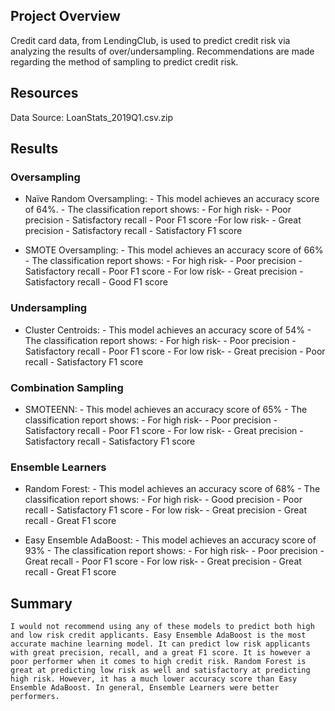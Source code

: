 ## Project Overview
Credit card data, from LendingClub, is used to predict credit risk via analyzing the results of over/undersampling. Recommendations are made regarding the method of sampling to predict credit risk.

## Resources
Data Source: LoanStats_2019Q1.csv.zip

## Results

### Oversampling
-	Naïve Random Oversampling:
		- This model achieves an accuracy score of 64%.
		- The classification report shows:
			- For high risk- 
				- Poor precision 
				- Satisfactory recall 
				- Poor F1 score	
			-For low risk-
				- Great precision
				- Satisfactory recall
				- Satisfactory F1 score
	
-	SMOTE Oversampling:
		- This model achieves an accuracy score of 66%
		- The classification report shows:
			- For high risk- 
				- Poor precision 
				- Satisfactory recall 
				- Poor F1 score	
			- For low risk-
				- Great precision
				- Satisfactory recall
				- Good F1 score

### Undersampling
-	Cluster Centroids:
		- This model achieves an accuracy score of 54%
		- The classification report shows:
			- For high risk- 
				- Poor precision 
				- Satisfactory recall 
				- Poor F1 score	
			- For low risk-
				- Great precision
				- Poor recall
				- Satisfactory F1 score

### Combination Sampling
-	SMOTEENN:
		- This model achieves an accuracy score of 65%
		- The classification report shows:
			- For high risk- 
				- Poor precision 
				- Satisfactory recall 
				- Poor F1 score	
			- For low risk-
				- Great precision
				- Satisfactory recall
				- Satisfactory F1 score

### Ensemble Learners
-	Random Forest: 
		- This model achieves an accuracy score of 68%
		- The classification report shows:
			- For high risk- 
				- Good precision 
				- Poor recall 
				- Satisfactory F1 score	
			- For low risk-
				- Great precision
				- Great recall
				- Great F1 score

-	Easy Ensemble AdaBoost:
		- This model achieves an accuracy score of 93%
		- The classification report shows:
			- For high risk- 
				- Poor precision 
				- Great recall 
				- Poor F1 score	
			- For low risk-
				- Great precision
				- Great recall
				- Great F1 score


## Summary 
	I would not recommend using any of these models to predict both high and low risk credit applicants. Easy Ensemble AdaBoost is the most accurate machine learning model. It can predict low risk applicants with great precision, recall, and a great F1 score. It is however a poor performer when it comes to high credit risk. Random Forest is great at predicting low risk as well and satisfactory at predicting high risk. However, it has a much lower accuracy score than Easy Ensemble AdaBoost. In general, Ensemble Learners were better performers.

